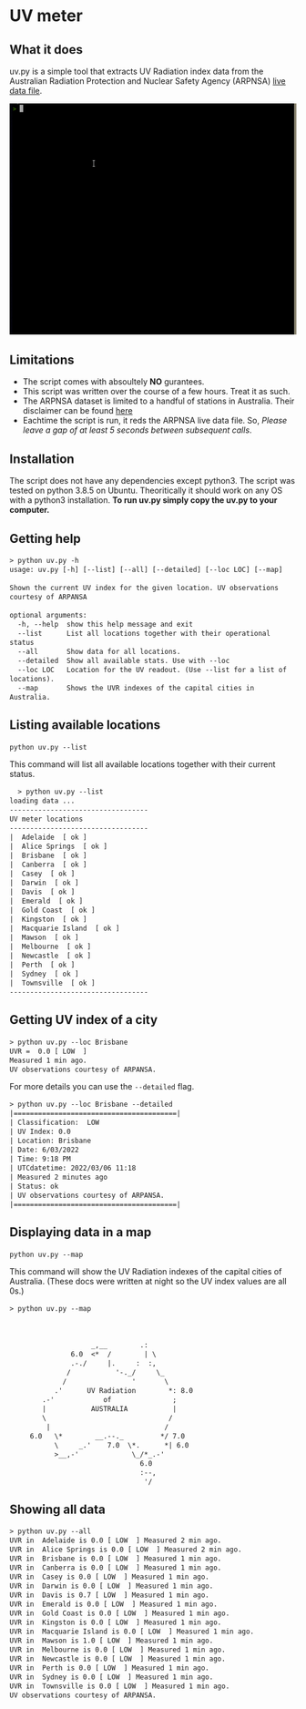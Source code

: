 # UV meter



## What it does
uv.py is a simple tool that extracts UV Radiation index data from the Australian Radiation Protection and Nuclear Safety Agency (ARPNSA) [live data file](https://www.arpansa.gov.au/our-services/monitoring/ultraviolet-radiation-monitoring/ultraviolet-radation-data-information). 


![alt text](uv.gif "Logo Title Text 1")

## Limitations
* The script comes with absoultely **NO** gurantees. 
* This script was written over the course of a few hours. Treat it as such.
* The ARPNSA dataset is limited to a handful of stations in Australia. Their disclaimer can be found [here](https://www.arpansa.gov.au/our-services/monitoring/ultraviolet-radiation-monitoring/ultraviolet-radation-data-information#Disclaimer)
* Eachtime the script is run, it reds the ARPNSA live data file. So, *Please leave a gap of at least 5 seconds between subsequent calls*. 



## Installation
The script does not have any dependencies except python3. 
The script was tested on python 3.8.5 on Ubuntu. Theoritically it should work on any OS with a python3 installation. 
**To run uv.py simply copy the uv.py to your computer.**

## Getting help

```
> python uv.py -h
usage: uv.py [-h] [--list] [--all] [--detailed] [--loc LOC] [--map]

Shown the current UV index for the given location. UV observations courtesy of ARPANSA

optional arguments:
  -h, --help  show this help message and exit
  --list      List all locations together with their operational status
  --all       Show data for all locations.
  --detailed  Show all available stats. Use with --loc
  --loc LOC   Location for the UV readout. (Use --list for a list of locations).
  --map       Shows the UVR indexes of the capital cities in Australia.
```
  
  
## Listing available locations

```
python uv.py --list
```
This command will list all available locations together with their current status. 

```
  > python uv.py --list
loading data ...
----------------------------------
UV meter locations
----------------------------------
|  Adelaide  [ ok ]
|  Alice Springs  [ ok ]
|  Brisbane  [ ok ]
|  Canberra  [ ok ]
|  Casey  [ ok ]
|  Darwin  [ ok ]
|  Davis  [ ok ]
|  Emerald  [ ok ]
|  Gold Coast  [ ok ]
|  Kingston  [ ok ]
|  Macquarie Island  [ ok ]
|  Mawson  [ ok ]
|  Melbourne  [ ok ]
|  Newcastle  [ ok ]
|  Perth  [ ok ]
|  Sydney  [ ok ]
|  Townsville  [ ok ]
----------------------------------
```
## Getting UV index of a city

```
> python uv.py --loc Brisbane
UVR =  0.0 [ LOW  ]
Measured 1 min ago.
UV observations courtesy of ARPANSA.
```

For more details you can use the `--detailed` flag.
```
> python uv.py --loc Brisbane --detailed
|========================================| 
| Classification:  LOW 
| UV Index: 0.0
| Location: Brisbane
| Date: 6/03/2022
| Time: 9:18 PM
| UTCdatetime: 2022/03/06 11:18
| Measured 2 minutes ago
| Status: ok
| UV observations courtesy of ARPANSA.
|========================================|

```
## Displaying data in a map

```
python uv.py --map
```
This command will show the UV Radiation indexes of the capital cities of Australia.
(These docs were written at night so the UV index values are all 0s.)

```
> python uv.py --map



                    _,__        .:
               6.0  <*  /        | \
               .-./     |.     :  :,
              /           '-._/     \_
             /                '       \
           .'      UV Radiation        *: 8.0 
        .-'            of               ;
        |           AUSTRALIA           |
        \                              /
         |                            /
     6.0   \*        __.--._         */ 7.0 
           \     _.'    7.0  \*.      *| 6.0 
           >__,-'             \_/*_.-'
                                6.0 
                                :--,
                                 '/
```
## Showing all data

```
> python uv.py --all
UVR in  Adelaide is 0.0 [ LOW  ] Measured 2 min ago.
UVR in  Alice Springs is 0.0 [ LOW  ] Measured 2 min ago.
UVR in  Brisbane is 0.0 [ LOW  ] Measured 1 min ago.
UVR in  Canberra is 0.0 [ LOW  ] Measured 1 min ago.
UVR in  Casey is 0.0 [ LOW  ] Measured 1 min ago.
UVR in  Darwin is 0.0 [ LOW  ] Measured 1 min ago.
UVR in  Davis is 0.7 [ LOW  ] Measured 1 min ago.
UVR in  Emerald is 0.0 [ LOW  ] Measured 1 min ago.
UVR in  Gold Coast is 0.0 [ LOW  ] Measured 1 min ago.
UVR in  Kingston is 0.0 [ LOW  ] Measured 1 min ago.
UVR in  Macquarie Island is 0.0 [ LOW  ] Measured 1 min ago.
UVR in  Mawson is 1.0 [ LOW  ] Measured 1 min ago.
UVR in  Melbourne is 0.0 [ LOW  ] Measured 1 min ago.
UVR in  Newcastle is 0.0 [ LOW  ] Measured 1 min ago.
UVR in  Perth is 0.0 [ LOW  ] Measured 1 min ago.
UVR in  Sydney is 0.0 [ LOW  ] Measured 1 min ago.
UVR in  Townsville is 0.0 [ LOW  ] Measured 1 min ago.
UV observations courtesy of ARPANSA.
```


